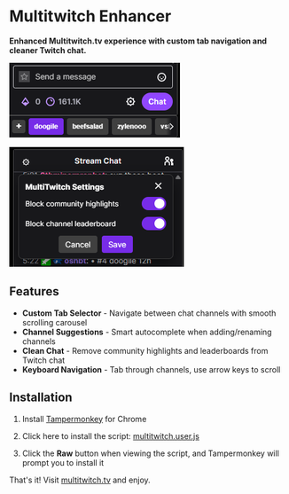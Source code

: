 # Multitwitch Enhancer

**Enhanced Multitwitch.tv experience with custom tab navigation and cleaner Twitch chat.**

![Custom Tab Selector](images/chat.png)

![Chat Settings](images/settings.png)

## Features

- **Custom Tab Selector** - Navigate between chat channels with smooth scrolling carousel
- **Channel Suggestions** - Smart autocomplete when adding/renaming channels
- **Clean Chat** - Remove community highlights and leaderboards from Twitch chat
- **Keyboard Navigation** - Tab through channels, use arrow keys to scroll

## Installation

1. Install [Tampermonkey](https://chromewebstore.google.com/detail/tampermonkey/dhdgffkkebhmkfjojejmpbldmpobfkfo?hl=en-US&utm_source=ext_sidebar) for Chrome

2. Click here to install the script: [multitwitch.user.js](https://github.com/blake-goofy/multitwitch-mod/raw/master/multitwitch.user.js)

3. Click the **Raw** button when viewing the script, and Tampermonkey will prompt you to install it

That's it! Visit [multitwitch.tv](https://multitwitch.tv) and enjoy.
